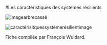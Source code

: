 #Les caractéristiques des systèmes résilients

![imagearbrecassé](http://www.reseautransition.be/wp-content/uploads/2014/01/resilience-arbre-300x150.jpeg)

![caractérisitquessystèmerésilientimage](https://lh3.googleusercontent.com/QyQkA8_bPTmakLTyfEvppCOSc7If3GjuXxPZ_CGLbA=w197-h198-p-no)

Fiche compilée par François Wuidard. 

